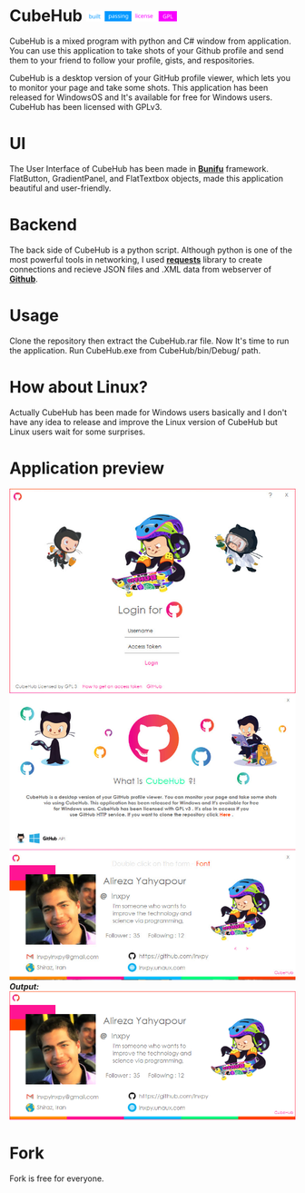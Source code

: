 # CubeHub <span><img src="https://github.com/lnxpy/git-badges/blob/master/build-passing-blue.svg" width="80px"></span><span><img src="https://github.com/lnxpy/git-badges/blob/master/license-gpl.svg" width="80px"></span>

CubeHub is a mixed program with python and C# window from application. You can use this application to take shots of your Github profile and send them to your friend to follow your profile, gists, and respositories.

CubeHub is a desktop version of your GitHub profile viewer, which lets you to monitor your page and take some shots. This application has been released for WindowsOS and It's available for free for Windows users. CubeHub has been licensed with GPLv3. 

# UI
The User Interface of CubeHub has been made in <a href="https://bunifuframework.com/"><b>Bunifu</b></a> framework. FlatButton, GradientPanel, and FlatTextbox objects, made this application beautiful and user-friendly.

# Backend
The back side of CubeHub is a python script. Although python is one of the most powerful tools in networking, I used <a href="https://2.python-requests.org/en/master/"><b>requests</b></a> library to create connections and recieve JSON files and .XML data from webserver of <a href="https://developer.github.com/v3/"><b>Github</b></a>.

# Usage
Clone the repository then extract the CubeHub.rar file. Now It's time to run the application. Run CubeHub.exe from CubeHub/bin/Debug/ path.

# How about Linux?
Actually CubeHub has been made for Windows users basically and I don't have any idea to release and improve the Linux version of CubeHub but Linux users wait for some surprises.

# Application preview
![alt text](https://raw.githubusercontent.com/lnxpy/cubehub/master/view/view1.jpg)
![alt text](https://raw.githubusercontent.com/lnxpy/cubehub/master/view/view2.jpg)
![alt text](https://raw.githubusercontent.com/lnxpy/cubehub/master/view/view3.jpg)<br>
  <b><i>Output:</i></b><br>
  ![alt text](https://raw.githubusercontent.com/lnxpy/cubehub/master/view/profile.gif)
# Fork
Fork is free for everyone.
